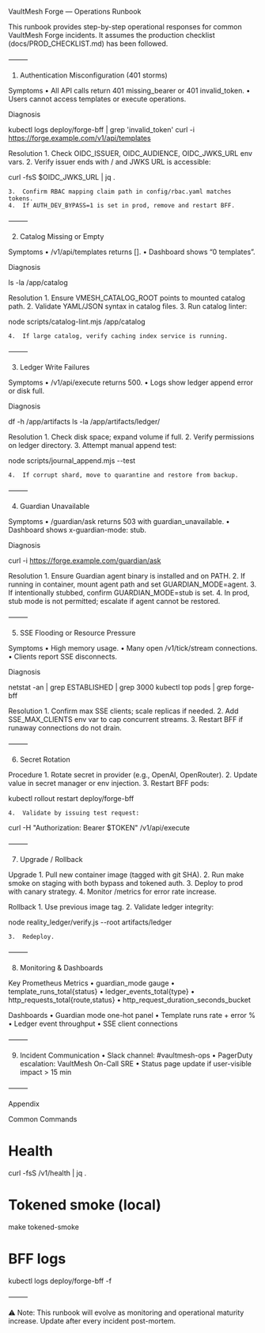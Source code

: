 VaultMesh Forge — Operations Runbook

This runbook provides step-by-step operational responses for common VaultMesh Forge incidents. It assumes the production checklist (docs/PROD_CHECKLIST.md) has been followed.

⸻

1. Authentication Misconfiguration (401 storms)

Symptoms
• All API calls return 401 missing_bearer or 401 invalid_token.
• Users cannot access templates or execute operations.

Diagnosis

kubectl logs deploy/forge-bff | grep 'invalid_token'
curl -i https://forge.example.com/v1/api/templates

Resolution 1. Check OIDC_ISSUER, OIDC_AUDIENCE, OIDC_JWKS_URL env vars. 2. Verify issuer ends with / and JWKS URL is accessible:

curl -fsS $OIDC_JWKS_URL | jq .

    3.	Confirm RBAC mapping claim path in config/rbac.yaml matches tokens.
    4.	If AUTH_DEV_BYPASS=1 is set in prod, remove and restart BFF.

⸻

2. Catalog Missing or Empty

Symptoms
• /v1/api/templates returns [].
• Dashboard shows “0 templates”.

Diagnosis

ls -la /app/catalog

Resolution 1. Ensure VMESH_CATALOG_ROOT points to mounted catalog path. 2. Validate YAML/JSON syntax in catalog files. 3. Run catalog linter:

node scripts/catalog-lint.mjs /app/catalog

    4.	If large catalog, verify caching index service is running.

⸻

3. Ledger Write Failures

Symptoms
• /v1/api/execute returns 500.
• Logs show ledger append error or disk full.

Diagnosis

df -h /app/artifacts
ls -la /app/artifacts/ledger/

Resolution 1. Check disk space; expand volume if full. 2. Verify permissions on ledger directory. 3. Attempt manual append test:

node scripts/journal_append.mjs --test

    4.	If corrupt shard, move to quarantine and restore from backup.

⸻

4. Guardian Unavailable

Symptoms
• /guardian/ask returns 503 with guardian_unavailable.
• Dashboard shows x-guardian-mode: stub.

Diagnosis

curl -i https://forge.example.com/guardian/ask

Resolution 1. Ensure Guardian agent binary is installed and on PATH. 2. If running in container, mount agent path and set GUARDIAN_MODE=agent. 3. If intentionally stubbed, confirm GUARDIAN_MODE=stub is set. 4. In prod, stub mode is not permitted; escalate if agent cannot be restored.

⸻

5. SSE Flooding or Resource Pressure

Symptoms
• High memory usage.
• Many open /v1/tick/stream connections.
• Clients report SSE disconnects.

Diagnosis

netstat -an | grep ESTABLISHED | grep 3000
kubectl top pods | grep forge-bff

Resolution 1. Confirm max SSE clients; scale replicas if needed. 2. Add SSE_MAX_CLIENTS env var to cap concurrent streams. 3. Restart BFF if runaway connections do not drain.

⸻

6. Secret Rotation

Procedure 1. Rotate secret in provider (e.g., OpenAI, OpenRouter). 2. Update value in secret manager or env injection. 3. Restart BFF pods:

kubectl rollout restart deploy/forge-bff

    4.	Validate by issuing test request:

curl -H "Authorization: Bearer $TOKEN" /v1/api/execute

⸻

7. Upgrade / Rollback

Upgrade 1. Pull new container image (tagged with git SHA). 2. Run make smoke on staging with both bypass and tokened auth. 3. Deploy to prod with canary strategy. 4. Monitor /metrics for error rate increase.

Rollback 1. Use previous image tag. 2. Validate ledger integrity:

node reality_ledger/verify.js --root artifacts/ledger

    3.	Redeploy.

⸻

8. Monitoring & Dashboards

Key Prometheus Metrics
• guardian_mode gauge
• template_runs_total{status}
• ledger_events_total{type}
• http_requests_total{route,status}
• http_request_duration_seconds_bucket

Dashboards
• Guardian mode one-hot panel
• Template runs rate + error %
• Ledger event throughput
• SSE client connections

⸻

9. Incident Communication
   • Slack channel: #vaultmesh-ops
   • PagerDuty escalation: VaultMesh On-Call SRE
   • Status page update if user-visible impact > 15 min

⸻

Appendix

Common Commands

# Health

curl -fsS /v1/health | jq .

# Tokened smoke (local)

make tokened-smoke

# BFF logs

kubectl logs deploy/forge-bff -f

⸻

⚠️ Note: This runbook will evolve as monitoring and operational maturity increase. Update after every incident post-mortem.
